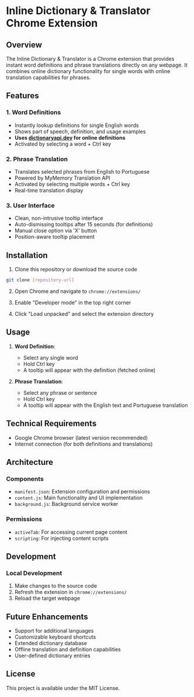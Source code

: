 # Inline Dictionary & Translator Chrome Extension

## Overview
The Inline Dictionary & Translator is a Chrome extension that provides instant word definitions and phrase translations directly on any webpage. It combines online dictionary functionality for single words with online translation capabilities for phrases.

## Features

### 1. Word Definitions
- Instantly lookup definitions for single English words
- Shows part of speech, definition, and usage examples
- **Uses [dictionaryapi.dev](https://dictionaryapi.dev/) for online definitions**
- Activated by selecting a word + Ctrl key

### 2. Phrase Translation
- Translates selected phrases from English to Portuguese
- Powered by MyMemory Translation API
- Activated by selecting multiple words + Ctrl key
- Real-time translation display

### 3. User Interface
- Clean, non-intrusive tooltip interface
- Auto-dismissing tooltips after 15 seconds (for definitions)
- Manual close option via 'X' button
- Position-aware tooltip placement

## Installation

1. Clone this repository or download the source code
```bash
git clone [repository-url]
```

2. Open Chrome and navigate to `chrome://extensions/`

3. Enable "Developer mode" in the top right corner

4. Click "Load unpacked" and select the extension directory

## Usage

1. **Word Definition**:
   - Select any single word
   - Hold Ctrl key
   - A tooltip will appear with the definition (fetched online)

2. **Phrase Translation**:
   - Select any phrase or sentence
   - Hold Ctrl key
   - A tooltip will appear with the English text and Portuguese translation

## Technical Requirements

- Google Chrome browser (latest version recommended)
- Internet connection (for both definitions and translations)

## Architecture

### Components
- `manifest.json`: Extension configuration and permissions
- `content.js`: Main functionality and UI implementation
- `background.js`: Background service worker

### Permissions
- `activeTab`: For accessing current page content
- `scripting`: For injecting content scripts

## Development

### Local Development
1. Make changes to the source code
2. Refresh the extension in `chrome://extensions/`
3. Reload the target webpage

## Future Enhancements
- Support for additional languages
- Customizable keyboard shortcuts
- Extended dictionary database
- Offline translation and definition capabilities
- User-defined dictionary entries

## License
This project is available under the MIT License.
